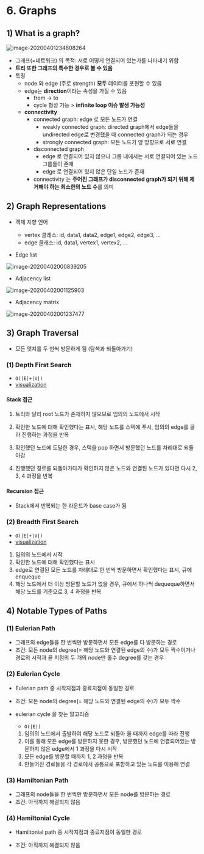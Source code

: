 # 6. Graphs

## 1) What is a graph?

![image-20200401234808264](/Users/eunjung/Documents/github-blog/_drafts/images/image-20200401234641427.png)

- 그래프(=네트워크) 의 목적: 서로 어떻게 연결되어 있는가를 나타내기 위함
- **트리 또한 그래프의 특수한 경우로 볼 수 있음**
- 특징
  - node 와 edge (주로 strength) **모두** 데이터를 포현할 수 있음
  - edge는 **direction**이라는 속성을 가질 수 있음
    - from -> to
    - cycle 형성 가능 > **infinite loop 이슈 발생 가능성**
  - **connectivity**
    - connected graph: edge 로 모든 노드가 연결
      - weakly connected graph: directed graph에서 edge들을 undirected edge로 변경했을 때 connected graph가 되는 경우
      - strongly connected graph: 모든 노드가 양 방향으로 서로 연결
    - disconnected graph
      - edge 로 연결되어 있지 않으나 그룹 내에서는 서로 연결되어 있는 노드 그룹들이 존재
      - edge 로 연결되어 있지 않은 단일 노드가 존재
    - connectivity 는 **주어진 그래프가 disconnected graph가 되기 위해 제거해야 하는 최소한의 노드 수**를 의미

## 2) Graph Representations

- 객체 지향 언어
  - vertex 클래스: id, data1, data2, edge1, edge2, edge3, ...
  - edge 클래스: id, data1, vertex1, vertex2, ...

- Edge list

![image-20200402000839205](/Users/eunjung/Documents/github-blog/_drafts/images/image-20200402000839205.png)

- Adjacency list

![image-20200402001125903](/Users/eunjung/Documents/github-blog/_drafts/images/image-20200402001125903.png)

- Adjacency matrix

![image-20200402001237477](/Users/eunjung/Documents/github-blog/_drafts/images/image-20200402001237477.png)

## 3) Graph Traversal

- 모든 엣지를 두 번씩 방문하게 됨 (탐색과 되돌아가기)

### (1) Depth First Search

- `O(|E|+|V|)`
- [visualization](https://www.cs.usfca.edu/~galles/visualization/DFS.html)

#### Stack 접근

1. 트리와 달리 root 노드가 존재하지 않으므로 임의의 노드에서 시작

2. 확인한 노드에 대해 확인했다는 표시, 해당 노드를 스택에 푸시, 임의의 edge를 골라 진행하는 과정을 반복

3. 확인했던 노드에 도달한 경우, 스택을 pop 하면서 방문했던 노드를 차례대로 되돌아감

4. 진행했던 경로를 되돌아가다가 확인하지 않은 노드와 연결된 노드가 있다면 다시 2, 3, 4 과정을 반복

#### Recursion 접근

- Stack에서 반복되는 한 라운드가 base case가 됨

### (2) Breadth First Search

- `O(|E|+|V|)`
- [visualization](https://www.cs.usfca.edu/~galles/visualization/BFS.html)

1. 임의의 노드에서 시작
2. 확인한 노드에 대해 확인했다는 표시
3. edge로 연결된 모든 노드를 차례대로 한 번씩 방문하면서 확인했다는 표시, 큐에 enqueque
4. 해당 노드에서 더 이상 방문할 노드가 없을 경우, 큐에서 하나씩 dequeque하면서 해당 노드를 기준으로 3, 4 과정을 반복



## 4) Notable Types of Paths

### (1) Eulerian Path

- 그래프의 edge들을 한 번씩만 방문하면서 모든 edge를 다 방문하는 경로
- 조건: 모든 node의 degree(= 해당 노드와 연결된 edge의 수)가 모두 짝수이거나 경로의 시작과 끝 지점의 두 개의 node만 홀수 degree를 갖는 경우

### (2) Eulerian Cycle

- Eulerian path 중 시작지점과 종료지점이 동일한 경로

- 조건: 모든 node의 degree(= 해당 노드와 연결된 edge의 수)가 모두 짝수

- eulerian cycle 을 찾는 알고리즘

  - `O(|E|)`

  1. 임의의 노드에서 출발하여 해당 노드로 되돌아 올 때까지 edge를 따라 진행
  2. 이를 통해 모든 edge를 방문하지 못한 경우, 방문했던 노드에 연결되어있는 방문하지 않은 edge에서 1 과정을 다시 시작
  3. 모든 edge를 방문할 때까지 1, 2 과정을 반복
  4. 만들어진 경로들을 각 경로에서 공통으로 포함하고 있는 노드를 이용해 연결

### (3) Hamiltonian Path

- 그래프의 node들을 한 번씩만 방문하면서 모든 node를 방문하는 경로
- 조건: 아직까지 해결되지 않음

### (4) Hamiltonial Cycle

- Hamiltonial path 중 시작지점과 종료지점이 동일한 경로

- 조건: 아직까지 해결되지 않음